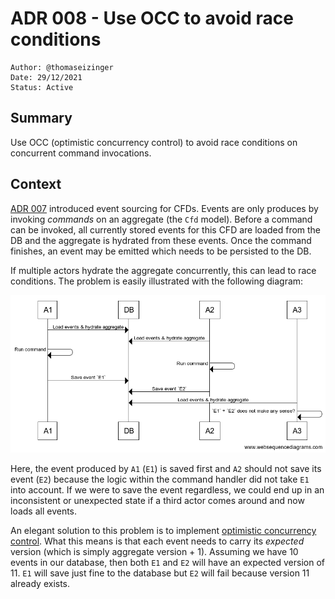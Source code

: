 # ADR 008 - Use OCC to avoid race conditions

```
Author: @thomaseizinger
Date: 29/12/2021
Status: Active
```

## Summary

Use OCC (optimistic concurrency control) to avoid race conditions on concurrent command invocations.

## Context

[ADR 007](./007-event-sourcing-for-cfds.md) introduced event sourcing for CFDs.
Events are only produces by invoking _commands_ on an aggregate (the `Cfd` model).
Before a command can be invoked, all currently stored events for this CFD are loaded from the DB and the aggregate is hydrated from these events.
Once the command finishes, an event may be emitted which needs to be persisted to the DB.

If multiple actors hydrate the aggregate concurrently, this can lead to race conditions.
The problem is easily illustrated with the following diagram:

![Race condition](../asset/race-condition-diagram.png)

Here, the event produced by `A1` (`E1`) is saved first and `A2` should not save its event (`E2`) because the logic within the command handler did not take `E1` into account.
If we were to save the event regardless, we could end up in an inconsistent or unexpected state if a third actor comes around and now loads all events.

An elegant solution to this problem is to implement [optimistic concurrency control](https://en.wikipedia.org/wiki/Optimistic_concurrency_control).
What this means is that each event needs to carry its _expected_ version (which is simply aggregate version + 1).
Assuming we have 10 events in our database, then both `E1` and `E2` will have an expected version of 11.
`E1` will save just fine to the database but `E2` will fail because version 11 already exists.
